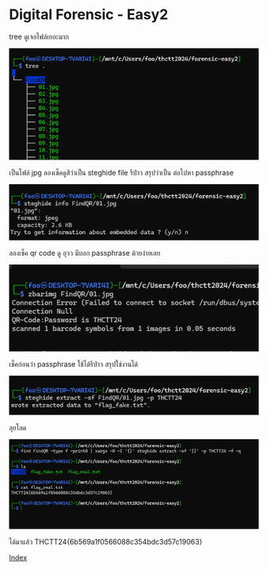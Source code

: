 # Digital Forensic - Easy2

tree ดูเจอไฟล์เยอะมาก

![alt](1.png)

เป็นไฟล์ jpg ลองเช็คดูสิว่าเป็น steghide file รึป่าว สรุปว่าเป็น ต่อไปหา passphrase

![alt](2.png)

ลองเช็ค qr code ดู อุวว มีบอก passphrase ด้วยง่ายเลย

![alt](3.png)

เช็คก่อนว่า passphrase ใช้ได้รึป่าว สรุปใช่งานได้

![alt](4.png)

ลุยโลด

![alt](5.png)

ได้มาแล้ว THCTT24{6b569a1f0566088c354bdc3d57c19063}

[Index](../)

